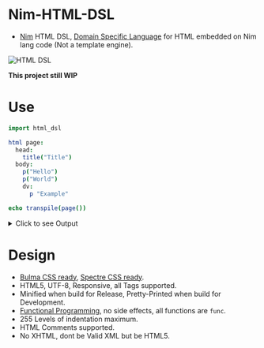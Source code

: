 # Nim-HTML-DSL

- [Nim](https://nim-lang.org) HTML DSL, [Domain Specific Language](https://en.wikipedia.org/wiki/Domain-specific_language) for HTML embedded on Nim lang code (Not a template engine).

![HTML DSL](https://raw.githubusercontent.com/juancarlospaco/nim-html-dsl/master/temp.png "HTML for Cats")

**This project still WIP**


# Use

```nim
import html_dsl

html page:
  head:
    title("Title")
  body:
    p("Hello")
    p("World")
    dv:
      p "Example"

echo transpile(page())
```

<details>
  <summary>Click to see Output</summary>

Build for Development:

```html
<!DOCTYPE html>
  <html class='has-navbar-fixed-top' >
  <head>
    <meta charset="utf-8">
    <meta name="viewport" content="width=device-width, initial-scale=1">
    <title>Title</title>
  </head>
  <body class='has-navbar-fixed-top' >
    <p >Hello</p>
    <p >World</p>
    <div>
      <p>Example</p>
    </div>
  </body>
</html>
<!-- Nim 0.19.0 -->

```

Build for Release:

```html
<!DOCTYPE html><html class='has-navbar-fixed-top'><head><meta charset="utf-8"><meta name="viewport" content="width=device-width,initial-scale=1"><title>Title</title></head><body class='has-navbar-fixed-top'><p>Hello</p><p>World</p><div><p>Example</p></div></body></html>
```

</details>


# Design

- [Bulma CSS ready](https://bulma.io), [Spectre CSS ready](https://picturepan2.github.io/spectre/getting-started.html).
- HTML5, UTF-8, Responsive, all Tags supported.
- Minified when build for Release, Pretty-Printed when build for Development.
- [Functional Programming](https://en.wikipedia.org/wiki/Functional_programming), no side effects, all functions are `func`.
- 255 Levels of indentation maximum.
- HTML Comments supported.
- No XHTML, dont be Valid XML but be HTML5.

